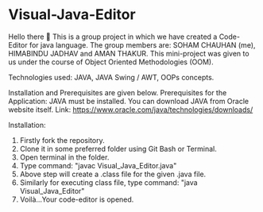# Visual-Java-Editor

Hello there 👋
This is a group project in which we have created a Code-Editor for java language.
The group members are: SOHAM CHAUHAN (me), HIMABINDU JADHAV and AMAN THAKUR.
This mini-project was given to us under the course of Object Oriented Methodologies (OOM).

Technologies used: JAVA, JAVA Swing / AWT, OOPs concepts.

Installation and Prerequisites are given below.
Prerequisites for the Application: JAVA must be installed. 
You can download JAVA from Oracle website itself. 
Link: https://www.oracle.com/java/technologies/downloads/

Installation:
1. Firstly fork the repository.
2. Clone it in some preferred folder using Git Bash or Terminal. 
3. Open terminal in the folder.
4. Type command: "javac Visual_Java_Editor.java"
5. Above step will create a .class file for the given .java file.
6. Similarly for executing class file, type command: "java Visual_Java_Editor"
7. Voilà...Your code-editor is opened.
